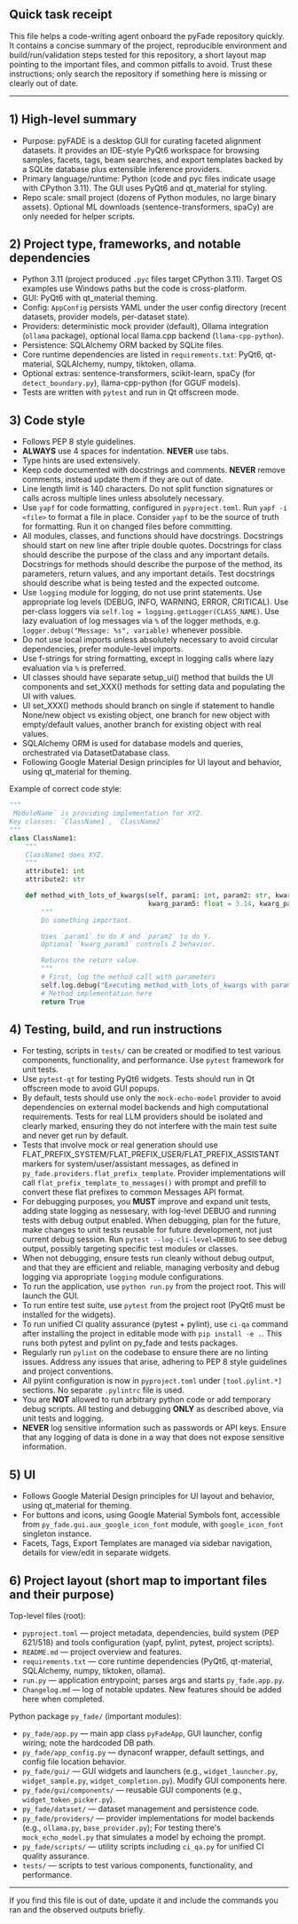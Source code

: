 ## Quick task receipt

This file helps a code-writing agent onboard the pyFade repository quickly. It contains a concise summary of the project, reproducible environment and build/run/validation steps tested for this repository, a short layout map pointing to the important files, and common pitfalls to avoid. Trust these instructions; only search the repository if something here is missing or clearly out of date.

---

## 1) High-level summary

- Purpose: pyFADE is a desktop GUI for curating faceted alignment datasets. It provides an IDE-style PyQt6 workspace for browsing samples, facets, tags, beam searches, and export templates backed by a SQLite database plus extensible inference providers.
- Primary language/runtime: Python (code and pyc files indicate usage with CPython 3.11). The GUI uses PyQt6 and qt_material for styling.
- Repo scale: small project (dozens of Python modules, no large binary assets). Optional ML downloads (sentence-transformers, spaCy) are only needed for helper scripts.

## 2) Project type, frameworks, and notable dependencies

- Python 3.11 (project produced `.pyc` files target CPython 3.11). Target OS examples use Windows paths but the code is cross-platform.
- GUI: PyQt6 with qt_material theming.
- Config: `AppConfig` persists YAML under the user config directory (recent datasets, provider models, per-dataset state).
- Providers: deterministic mock provider (default), Ollama integration (`ollama` package), optional local llama.cpp backend (`llama-cpp-python`).
- Persistence: SQLAlchemy ORM backed by SQLite files.
- Core runtime dependencies are listed in `requirements.txt`: PyQt6, qt-material, SQLAlchemy, numpy, tiktoken, ollama.
- Optional extras: sentence-transformers, scikit-learn, spaCy (for `detect_boundary.py`), llama-cpp-python (for GGUF models).
- Tests are written with `pytest` and run in Qt offscreen mode.

## 3) Code style
- Follows PEP 8 style guidelines.
- **ALWAYS** use 4 spaces for indentation. **NEVER** use tabs.
- Type hints are used extensively.
- Keep code documented with docstrings and comments. **NEVER** remove comments, instead update them if they are out of date.
- Line length limit is 140 characters. Do not split function signatures or calls across multiple lines unless absolutely necessary.
- Use `yapf` for code formatting, configured in `pyproject.toml`. Run `yapf -i <file>` to format a file in place. Consider `yapf` to be the source of truth for formatting. Run it on changed files before committing.
- All modules, classes, and functions should have docstrings. Docstrings should start on new line after triple double quotes. Docstrings for class should describe the purpose of the class and any important details. Docstrings for methods should describe the purpose of the method, its parameters, return values, and any important details. Test docstrings should describe what is being tested and the expected outcome.
- Use `logging` module for logging, do not use print statements. Use appropriate log levels (DEBUG, INFO, WARNING, ERROR, CRITICAL). Use per-class loggers via `self.log = logging.getLogger(CLASS_NAME)`. Use lazy evaluation of log messages via `%` of the logger methods, e.g. `logger.debug("Message: %s", variable)` whenever possible.
- Do not use local imports unless absolutely necessary to avoid circular dependencies, prefer module-level imports.
- Use f-strings for string formatting, except in logging calls where lazy evaluation via `%` is preferred.
- UI classes should have separate setup_ui() method that builds the UI components and set_XXX() methods for setting data and populating the UI with values.
- UI set_XXX() methods should branch on single if statement to handle None/new object vs existing object, one branch for new object with empty/default values, another branch for existing object with real values.
- SQLAlchemy ORM is used for database models and queries, orchestrated via DatasetDatabase class.
- Following Google Material Design principles for UI layout and behavior, using qt_material for theming.

Example of correct code style:
```python
"""
`ModuleName` is providing implementation for XYZ.
Key classes: `ClassName1`, `ClassName2`
"""
class ClassName1:
    """
    ClassName1 does XYZ.
    """
    attribute1: int
    attribute2: str

    def method_with_lots_of_kwargs(self, param1: int, param2: str, kwarg_param3: str = "default", kwarg_param4: int = 42,
                                   kwarg_param5: float = 3.14, kwarg_param6: bool = True) -> bool:
        """
        Do something important.

        Uses `param1` to do X and `param2` to do Y.
        Optional `kwarg_param3` controls Z behavior.

        Returns the return value.
        """
        # First, log the method call with parameters
        self.log.debug("Executing method_with_lots_of_kwargs with param1=%d, param2=%s", param1, param2)
        # Method implementation here
        return True
```

## 4) Testing, build, and run instructions
- For testing, scripts in `tests/` can be created or modified to test various components, functionality, and performance. Use `pytest` framework for unit tests.
- Use `pytest-qt` for testing PyQt6 widgets. Tests should run in Qt offscreen mode to avoid GUI popups.
- By default, tests should use only the `mock-echo-model` provider to avoid dependencies on external model backends and high computational requirements. Tests for real LLM providers should be isolated and clearly marked, ensuring they do not interfere with the main test suite and never get run by default.
- Tests that involve mock or real generation should use FLAT_PREFIX_SYSTEM/FLAT_PREFIX_USER/FLAT_PREFIX_ASSISTANT markers for system/user/assistant messages, as defined in `py_fade.providers.flat_prefix_template`. Provider implementations will call `flat_prefix_template_to_messages()` with prompt and prefill to convert these flat prefixes to common Messages API format.
- For debugging purposes, you **MUST** improve and expand unit tests, adding state logging as nessesary, with log-level DEBUG and running tests with debug output enabled. When debugging, plan for the future, make changes to unit tests reusable for future development, not just current debug session. Run `pytest --log-cli-level=DEBUG` to see debug output, possibly targeting specific test modules or classes.
- When not debugging, ensure tests run cleanly without debug output, and that they are efficient and reliable, managing verbosity and debug logging via appropriate `logging` module configurations.
- To run the application, use `python run.py` from the project root. This will launch the GUI.
- To run entire test suite, use `pytest` from the project root (PyQt6 must be installed for the widgets).
- To run unified CI quality assurance (pytest + pylint), use `ci-qa` command after installing the project in editable mode with `pip install -e .`. This runs both pytest and pylint on py_fade and tests packages.
- Regularly run `pylint` on the codebase to ensure there are no linting issues. Address any issues that arise, adhering to PEP 8 style guidelines and project conventions.
- All pylint configuration is now in `pyproject.toml` under `[tool.pylint.*]` sections. No separate `.pylintrc` file is used.
- You are **NOT** allowed to run arbitrary python code or add temporary debug scripts. All testing and debugging **ONLY** as described above, via unit tests and logging.
- **NEVER** log sensitive information such as passwords or API keys. Ensure that any logging of data is done in a way that does not expose sensitive information.

## 5) UI
- Follows Google Material Design principles for UI layout and behavior, using qt_material for theming.
- For buttons and icons, using Google Material Symbols font, accessible from `py_fade.gui.aux_google_icon_font` module, with `google_icon_font` singleton instance.
- Facets, Tags, Export Templates are managed via sidebar navigation, details for view/edit in separate widgets.

## 6) Project layout (short map to important files and their purpose)

Top-level files (root):
- `pyproject.toml` — project metadata, dependencies, build system (PEP 621/518) and tools configuration (yapf, pylint, pytest, project scripts).
- `README.md` — project overview and features.
- `requirements.txt` — core runtime dependencies (PyQt6, qt-material, SQLAlchemy, numpy, tiktoken, ollama).
- `run.py` — application entrypoint; parses args and starts `py_fade.app.py`.
- `Changelog.md` — log of notable updates. New features should be added here when completed.

Python package `py_fade/` (important modules):
- `py_fade/app.py` — main app class `pyFadeApp`, GUI launcher, config wiring; note the hardcoded DB path.
- `py_fade/app_config.py` — dynaconf wrapper, default settings, and config file location behavior.
- `py_fade/gui/` — GUI widgets and launchers (e.g., `widget_launcher.py`, `widget_sample.py`, `widget_completion.py`). Modify GUI components here.
- `py_fade/gui/components/` — reusable GUI components (e.g., `widget_token_picker.py`).
- `py_fade/dataset/` — dataset management and persistence code.
- `py_fade/providers/` — provider implementations for model backends (e.g., `ollama.py`, `base_provider.py`); For testing there's `mock_echo_model.py` that simulates a model by echoing the prompt.
- `py_fade/scripts/` — utility scripts including `ci_qa.py` for unified CI quality assurance.
- `tests/` — scripts to test various components, functionality, and performance.

---

If you find this file is out of date, update it and include the commands you ran and the observed outputs briefly.
